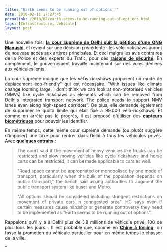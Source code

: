 ```yaml
---
title: "Earth seems to be running out of options''"
date: 2010-02-11 17:27:45
permalink: /2010/02/earth-seems-to-be-running-out-of-options.html
tags: [Infrastructure, Véhicule]
layout: post
---
```


<p style="text-align: justify">Une nouvelle fois, <strong><span style="text-decoration: underline"><a href="http://timesofindia.indiatimes.com/city/delhi/Deflated-cops-brace-for-chaos/articleshow/5558501.cms" target="_blank">la cour suprême de Delhi suit la pétition d'une ONG Manushi</a></span></strong>, et revient sur une décision précédente : les vélo-rickshaws auront de nouveau accès aux artères principales. Et ceci malgré les avis contraires de la Police et des experts du Trafic, pour des <strong><span style="text-decoration: underline"><a href="https://gabrielplassat.github.io/transportsdufutur/2010/02/no-comment-.html" target="_blank">raisons de sécurité</a></span></strong>. En complément, le gouvernement travaille maintenant sur des voies dédiées aux véhicules lents. </p> <p style="text-align: justify">La cour suprême indique que les vélos rickshaws proposent un mode de déplacement éco-friendly" qui est nécessaire. "With issues like climate change looming large, I don't think we can look at non-motorised vehicles (NMVs) like cycle rickshaws as elements which can be removed from Delhi's integrated transport network. The police needs to support NMV lanes even along high-speed corridors". De plus, elle demande également de supprimer le quota limite qui était fixé à 99.000 vélo-rickshaws. Et comme on arrête pas le progrès, il est proposé d'utiliser des <strong><span style="text-decoration: underline"><a href="http://www.indiatalkies.com/2009/12/delhis-rickshaw-pullers-may-get-biometric-badges.html" target="_blank">capteurs biométriques</a></span></strong> pour pouvoir les identifier.</p> <p style="text-align: justify">En même temps, cette même cour suprême demande (ou plutôt suggère d'imposer) une taxe pour rentrer dans Delhi à tous les véhicules privés. Avec <strong><span style="text-decoration: underline"><a href="http://www.hindustantimes.com/rssfeed/newdelhi/Charge-congestion-fee-from-private-cars/Article1-507508.aspx" target="_blank">quelques extraits</a></span></strong> : </p> <p style="text-align: justify"> </p>  <!--more-->  <blockquote> <p style="text-align: justify">The court said if the movement of heavy vehicles like trucks can be restricted and slow moving vehicles like cycle rickshaws and horse carts can be restricted, it can be made applicable to cars as well.</p> <p style="text-align: justify">"Road space cannot be appropriated or monopolised by one mode of transport, particularly when the bulk of the population depends on public transport," the bench said asking authorities to augment the public transport system like buses and Metro. </p> <p style="text-align: justify">"All options should be considered including stringent restrictions on movement of private cars in conngested area". HC says even if certain measures cause hardship or generate controversy they need to be implemented as "Earth seems to be running out of options".</p></blockquote> <p style="text-align: justify">Rappelons qu'il y a à Delhi plus de 3.8 millions de véhicule privé, 100 de plus tous les jours... Il est probable que, comme en <strong><span style="text-decoration: underline"><a href="https://gabrielplassat.github.io/transportsdufutur/2010/02/le-sud-apporte-au-nord-la-suite-.html" target="_blank">Chine à Beijing</a></span></strong>, on fasse la promotion du véhicule particulier pour en même temps le chasser de la ville.</p>"
